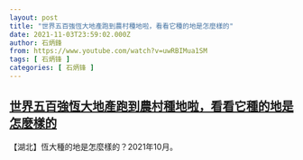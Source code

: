 ```yaml
---
layout: post
title: "世界五百強恆大地產跑到農村種地啦，看看它種的地是怎麼樣的"
date: 2021-11-03T23:59:02.000Z
author: 石炳鋒
from: https://www.youtube.com/watch?v=uwRBIMua1SM
tags: [ 石炳锋 ]
categories: [ 石炳锋 ]
---
```

<!--1635983942000-->
[世界五百強恆大地產跑到農村種地啦，看看它種的地是怎麼樣的](https://www.youtube.com/watch?v=uwRBIMua1SM)
------

<div>
【湖北】恆大種的地是怎麼樣的？2021年10月。
</div>
